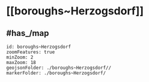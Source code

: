 # [[boroughs~Herzogsdorf]] 


## #has_/map  



```leaflet
id: boroughs~Herzogsdorf
zoomFeatures: true 
minZoom: 2 
maxZoom: 18
geojsonFolder: ./boroughs~Herzogsdorf//
markerFolder: ./boroughs~Herzogsdorf/
```

